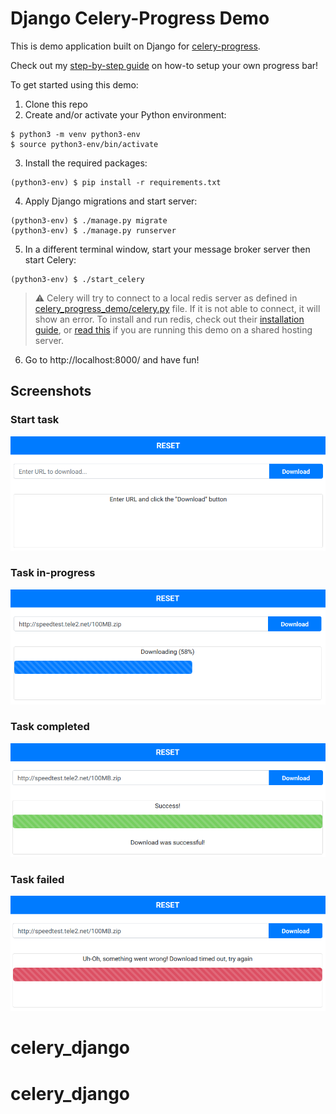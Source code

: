 # Django Celery-Progress Demo
This is demo application built on Django for [celery-progress](https://github.com/czue/celery-progress).

Check out my [step-by-step guide](https://eeinte.ch/stream/progress-bar-django-using-celery/) on how-to setup your own progress bar!

To get started using this demo:
1. Clone this repo
2. Create and/or activate your Python environment:
```
$ python3 -m venv python3-env
$ source python3-env/bin/activate
```
3. Install the required packages:
```
(python3-env) $ pip install -r requirements.txt
```
4. Apply Django migrations and start server:
```
(python3-env) $ ./manage.py migrate
(python3-env) $ ./manage.py runserver
```
5. In a different terminal window, start your message broker server then start Celery:
```
(python3-env) $ ./start_celery
```
> :warning: Celery will try to connect to a local redis server as defined in [celery_progress_demo/celery.py](https://github.com/eeintech/django-celery-progress-demo/blob/b3bec3c0f11b1f382e87d22b5d7818051ba0a8ca/celery_progress_demo/celery.py#L11) file. If it is not able to connect, it will show an error. To install and run redis, check out their [installation guide](https://redis.io/docs/getting-started/installation/), or [read this](https://eeinte.ch/stream/progress-bar-django-using-celery/#step-1) if you are running this demo on a shared hosting server.

6. Go to http://localhost:8000/ and have fun!

## Screenshots
### Start task
![init](media/init.png)

### Task in-progress
![progress](media/progress.png)

### Task completed
![success](media/success.png)

### Task failed
![success](media/error.png)
# celery_django
# celery_django
